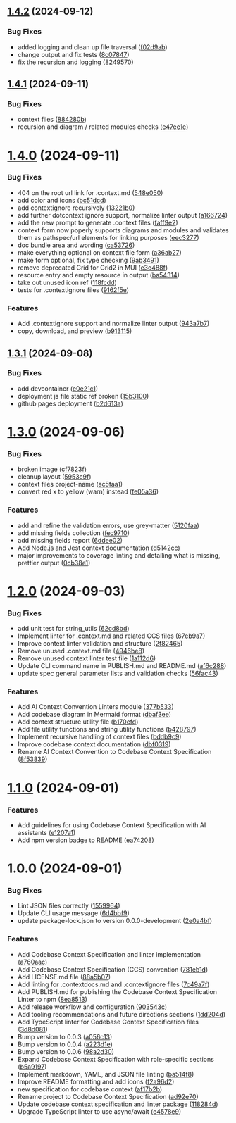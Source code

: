 ## [1.4.2](https://github.com/Agentic-Insights/codebase-context-spec/compare/v1.4.1...v1.4.2) (2024-09-12)


### Bug Fixes

* added logging and clean up file traversal ([f02d9ab](https://github.com/Agentic-Insights/codebase-context-spec/commit/f02d9ab7be24b5ae81f4c5687b1c3c576a5767cc))
* change output and fix tests ([8c07847](https://github.com/Agentic-Insights/codebase-context-spec/commit/8c07847afcabc977918773991535ec43ed9d6464))
* fix the recursion and logging ([8249570](https://github.com/Agentic-Insights/codebase-context-spec/commit/824957058542da74f044964e7cf48ece20f757ea))

## [1.4.1](https://github.com/Agentic-Insights/codebase-context-spec/compare/v1.4.0...v1.4.1) (2024-09-11)


### Bug Fixes

* context files ([884280b](https://github.com/Agentic-Insights/codebase-context-spec/commit/884280b839253b8bac5d4542b07d43de56843872))
* recursion and diagram / related modules checks ([e47ee1e](https://github.com/Agentic-Insights/codebase-context-spec/commit/e47ee1e919dc780bef6f7d442e63544aa44c2465))

# [1.4.0](https://github.com/Agentic-Insights/codebase-context-spec/compare/v1.3.1...v1.4.0) (2024-09-11)


### Bug Fixes

* 404 on the root url link for .context.md ([548e050](https://github.com/Agentic-Insights/codebase-context-spec/commit/548e050977d089fb0b2f959b22de377f6201d214))
* add color and icons ([bc51dcd](https://github.com/Agentic-Insights/codebase-context-spec/commit/bc51dcd3cf05cbdf814787519f9aaf3eca5f7903))
* add contextignore recursively ([13221b0](https://github.com/Agentic-Insights/codebase-context-spec/commit/13221b0a2f39830c0bfd218fd4fd64137501a2f9))
* add further dotcontext ignore support, normalize linter output ([a166724](https://github.com/Agentic-Insights/codebase-context-spec/commit/a166724dffe6c0c6e3ded4e398a78feec905feb1))
* add the new prompt to generate .context files ([faff9e2](https://github.com/Agentic-Insights/codebase-context-spec/commit/faff9e2787353358241b3afd11b06a68f3a465d4))
* context form now poperly supports diagrams and modules and validates them as pathspec/url elements for linking purposes ([eec3277](https://github.com/Agentic-Insights/codebase-context-spec/commit/eec32777f8edb1d7c3721b4e5ad3aa89727972ca))
* doc bundle area and wording ([ca53726](https://github.com/Agentic-Insights/codebase-context-spec/commit/ca5372655cd78a548692d5ff31e0734c4ecc5747))
* make everything optional on context file form ([a36ab27](https://github.com/Agentic-Insights/codebase-context-spec/commit/a36ab271792081748442388293c9c29e007eec72))
* make form optional, fix type checking ([9ab3491](https://github.com/Agentic-Insights/codebase-context-spec/commit/9ab3491bd3170aba269367d0664d7b2f942e13f2))
* remove deprecated Grid for Grid2 in MUI ([e3e488f](https://github.com/Agentic-Insights/codebase-context-spec/commit/e3e488fec4ea465c39ece07e1c6a45b30cc2e9cb))
* resource entry and empty resource in output ([ba54314](https://github.com/Agentic-Insights/codebase-context-spec/commit/ba543143fc898f21bab4783c648e6afc0c49ea9a))
* take out unused icon ref ([118fcdd](https://github.com/Agentic-Insights/codebase-context-spec/commit/118fcdd15f25b094ca8f5ae45c92c64707a15a65))
* tests for .contextignore files ([9162f5e](https://github.com/Agentic-Insights/codebase-context-spec/commit/9162f5e3b61f9777c10d290ff6f356a4589d6bd3))


### Features

* Add .contextignore support and normalize linter output ([943a7b7](https://github.com/Agentic-Insights/codebase-context-spec/commit/943a7b7f2724791cd8f747c65fdbdb3611b1f0eb))
* copy, download, and preview ([b913115](https://github.com/Agentic-Insights/codebase-context-spec/commit/b9131152beec83659161b21a47d8f0756aa96c9b))

## [1.3.1](https://github.com/Agentic-Insights/codebase-context-spec/compare/v1.3.0...v1.3.1) (2024-09-08)


### Bug Fixes

* add devcontainer ([e0e21c1](https://github.com/Agentic-Insights/codebase-context-spec/commit/e0e21c1c921c2ed73d3e2bde0475ed8590665da6))
* deployment js file static ref broken ([15b3100](https://github.com/Agentic-Insights/codebase-context-spec/commit/15b31007c318c1cd1ef67eb33547f2863919187f))
* github pages deployment ([b2d613a](https://github.com/Agentic-Insights/codebase-context-spec/commit/b2d613ad0256498bc5d087a1ffd65a49786d1c24))

# [1.3.0](https://github.com/Agentic-Insights/codebase-context-spec/compare/v1.2.0...v1.3.0) (2024-09-06)


### Bug Fixes

* broken image ([cf7823f](https://github.com/Agentic-Insights/codebase-context-spec/commit/cf7823f0225b3dc1fb9a0b65fafd04e51af5ea48))
* cleanup layout ([5953c9f](https://github.com/Agentic-Insights/codebase-context-spec/commit/5953c9f10902493cc980638e3912c59e3fd669ec))
* context files project-name ([ac5faa1](https://github.com/Agentic-Insights/codebase-context-spec/commit/ac5faa1fce1abeb378502f3d74855b689790dd02))
* convert red x to yellow (warn) instead ([fe05a36](https://github.com/Agentic-Insights/codebase-context-spec/commit/fe05a368cda7645a03decb9691e3021068b8bf96))


### Features

* add and refine the validation errors, use grey-matter ([5120faa](https://github.com/Agentic-Insights/codebase-context-spec/commit/5120faa9a2fd8556a9c0bb7772c404348bc1c34e))
* add missing fields collection ([fec9710](https://github.com/Agentic-Insights/codebase-context-spec/commit/fec97100bf9cce6186a2add52601db67e71771ae))
* add missing fields report ([6ddee02](https://github.com/Agentic-Insights/codebase-context-spec/commit/6ddee023bfcb151ac6e723229fd48f50d5a49595))
* Add Node.js and Jest context documentation ([d5142cc](https://github.com/Agentic-Insights/codebase-context-spec/commit/d5142cca795edc4c64e66623312413c36cff4c04))
* major improvements to coverage linting and detailing what is missing, prettier output ([0cb38e1](https://github.com/Agentic-Insights/codebase-context-spec/commit/0cb38e161338b1ca3dbddf128bf3fa2b79cfc91e))

# [1.2.0](https://github.com/Agentic-Insights/codebase-context-spec/compare/v1.1.0...v1.2.0) (2024-09-03)


### Bug Fixes

* add unit test for string_utils ([62cd8bd](https://github.com/Agentic-Insights/codebase-context-spec/commit/62cd8bdfefc214bf214d02db44819dbf10516445))
* Implement linter for .context.md and related CCS files ([67eb9a7](https://github.com/Agentic-Insights/codebase-context-spec/commit/67eb9a787b73cb68db1aefec9dc950d610363a9d))
* Improve context linter validation and structure ([2f82465](https://github.com/Agentic-Insights/codebase-context-spec/commit/2f824656c322510dc000994fbeaafc823184e565))
* Remove unused .context.md file ([4946be8](https://github.com/Agentic-Insights/codebase-context-spec/commit/4946be8435438fb3ed76d8701683993c97b1aa61))
* Remove unused context linter test file ([1a112d6](https://github.com/Agentic-Insights/codebase-context-spec/commit/1a112d6be6669c6d49ce9a3c6ba04865fc0b71d2))
* Update CLI command name in PUBLISH.md and README.md ([af6c288](https://github.com/Agentic-Insights/codebase-context-spec/commit/af6c288d8e0407448cfd55f75f72b171271fae0c))
* update spec general parameter lists and validation checks ([56fac43](https://github.com/Agentic-Insights/codebase-context-spec/commit/56fac43fb991cb271824f793f4a5d0208f6b1878))


### Features

* Add AI Context Convention Linters module ([377b533](https://github.com/Agentic-Insights/codebase-context-spec/commit/377b533fc579fff6c60d7943291336d8a56afe3f))
* Add codebase diagram in Mermaid format ([dbaf3ee](https://github.com/Agentic-Insights/codebase-context-spec/commit/dbaf3ee025d964fa3f8de225b0d2989e4eec15eb))
* Add context structure utility file ([b170efd](https://github.com/Agentic-Insights/codebase-context-spec/commit/b170efda49a1e32f260dbcc1813f8061b005e9f4))
* Add file utility functions and string utility functions ([b428797](https://github.com/Agentic-Insights/codebase-context-spec/commit/b4287976d68e88586f8e8477c20828e603e83f2f))
* Implement recursive handling of context files ([bddb9c9](https://github.com/Agentic-Insights/codebase-context-spec/commit/bddb9c97f3ffce8e72c468501b2b83013c79feff))
* Improve codebase context documentation ([dbf0319](https://github.com/Agentic-Insights/codebase-context-spec/commit/dbf0319ec0d3e9ae3fac4986f1f5f944058f4315))
* Rename AI Context Convention to Codebase Context Specification ([8f53839](https://github.com/Agentic-Insights/codebase-context-spec/commit/8f53839e8b42931f39fad73128ede8604c0e3a08))

# [1.1.0](https://github.com/Agentic-Insights/codebase-context-spec/compare/v1.0.0...v1.1.0) (2024-09-01)


### Features

* Add guidelines for using Codebase Context Specification with AI assistants ([e1207a1](https://github.com/Agentic-Insights/codebase-context-spec/commit/e1207a17f3386980559d5ffe6a92df2b4c78e8fb))
* Add npm version badge to README ([ea74208](https://github.com/Agentic-Insights/codebase-context-spec/commit/ea74208d746b364424c8b074371fffbea1c037ad))

# 1.0.0 (2024-09-01)


### Bug Fixes

* Lint JSON files correctly ([1559964](https://github.com/Agentic-Insights/codebase-context-spec/commit/1559964767d15082799587c97ef5fbd6021fee12))
* Update CLI usage message ([6d4bbf9](https://github.com/Agentic-Insights/codebase-context-spec/commit/6d4bbf9dd5ecc6498bb51d40a6ed7110a190fd88))
* update package-lock.json to version 0.0.0-development ([2e0a4bf](https://github.com/Agentic-Insights/codebase-context-spec/commit/2e0a4bf66f643d391b0f2739bfdec22d3b2e840e))


### Features

* Add Codebase Context Specification and linter implementation ([a760aac](https://github.com/Agentic-Insights/codebase-context-spec/commit/a760aac075231a30fbc9e100a6305397840657f7))
* Add Codebase Context Specification (CCS) convention ([781eb1d](https://github.com/Agentic-Insights/codebase-context-spec/commit/781eb1d36ad1eaf48612f6b552f1aac8c2a45d57))
* Add LICENSE.md file ([88a5b07](https://github.com/Agentic-Insights/codebase-context-spec/commit/88a5b074e4322fe9ed37a54d42d4f74df39b20af))
* Add linting for .contextdocs.md and .contextignore files ([7c49a7f](https://github.com/Agentic-Insights/codebase-context-spec/commit/7c49a7f8ff366be6d16ab85a1511a4b9c9ff5d83))
* Add PUBLISH.md for publishing the Codebase Context Specification Linter to npm ([8ea8513](https://github.com/Agentic-Insights/codebase-context-spec/commit/8ea85136f3f2c2b8ad0b8429af00c33cc0f8c8c0))
* Add release workflow and configuration ([903543c](https://github.com/Agentic-Insights/codebase-context-spec/commit/903543ca329ef5b18c28f738d8f34953250bbeb2))
* Add tooling recommendations and future directions sections ([1dd204d](https://github.com/Agentic-Insights/codebase-context-spec/commit/1dd204df0dc5f00efb773d37fc45d31d94495263))
* Add TypeScript linter for Codebase Context Specification files ([3d8d081](https://github.com/Agentic-Insights/codebase-context-spec/commit/3d8d0817907de1ac63359ca762b61d687299e71e))
* Bump version to 0.0.3 ([a056c13](https://github.com/Agentic-Insights/codebase-context-spec/commit/a056c13177a0f0162abf2a78f5c149b0ebc99c4b))
* Bump version to 0.0.4 ([a223d1e](https://github.com/Agentic-Insights/codebase-context-spec/commit/a223d1ea4c0ae878293d38bad33e156ab2339c9c))
* Bump version to 0.0.6 ([98a2d30](https://github.com/Agentic-Insights/codebase-context-spec/commit/98a2d305f24cd7b6558a9b4c4b167e765d9d2b96))
* Expand Codebase Context Specification with role-specific sections ([b5a9197](https://github.com/Agentic-Insights/codebase-context-spec/commit/b5a9197d096101c425968008919dba45bc3a5f0f))
* Implement markdown, YAML, and JSON file linting ([ba514f8](https://github.com/Agentic-Insights/codebase-context-spec/commit/ba514f8a651445c33c988f7d2d08365256a02f2b))
* Improve README formatting and add icons ([f2a96d2](https://github.com/Agentic-Insights/codebase-context-spec/commit/f2a96d29bb28da224f7dc87524fe21c99c991ca4))
* new specification for codebase context ([af17b2b](https://github.com/Agentic-Insights/codebase-context-spec/commit/af17b2be8ddfe045587ed4c1951437eceb79c119))
* Rename project to Codebase Context Specification ([ad92e70](https://github.com/Agentic-Insights/codebase-context-spec/commit/ad92e700b1658a6a9d05f85265afba202d98c32b))
* Update codebase context specification and linter package ([118284d](https://github.com/Agentic-Insights/codebase-context-spec/commit/118284d9e95de2148dfa91fde9f5ff78f98c3a55))
* Upgrade TypeScript linter to use async/await ([e4578e9](https://github.com/Agentic-Insights/codebase-context-spec/commit/e4578e950885b57a16135c3be2ce1eff592fd7e5))
